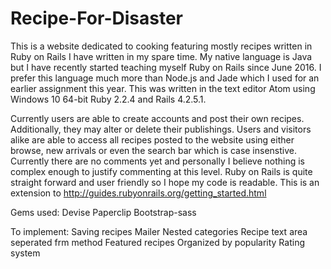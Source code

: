 # Recipe-For-Disaster

This is a website dedicated to cooking featuring mostly recipes written in Ruby on Rails I have written in my spare time. My native language is Java but I have recently started teaching myself Ruby on Rails since June 2016. I prefer this language much more than Node.js and Jade which I used for an earlier assignment this year. This was written in the text editor Atom using Windows 10 64-bit Ruby 2.2.4 and Rails 4.2.5.1.

Currently users are able to create accounts and post their own recipes. Additionally, they may alter or delete their publishings. Users and visitors alike are able to access all recipes posted to the website using either browse, new arrivals or even the search bar which is case insenstive. Currently there are no comments yet and personally I believe nothing is complex enough to justify commenting at this level. Ruby on Rails is quite straight forward and user friendly so I hope my code is readable. This is an extension to http://guides.rubyonrails.org/getting_started.html

Gems used:
Devise
Paperclip
Bootstrap-sass

To implement:
Saving recipes
Mailer
Nested categories
Recipe text area seperated frm method
Featured recipes
Organized by popularity
Rating system
